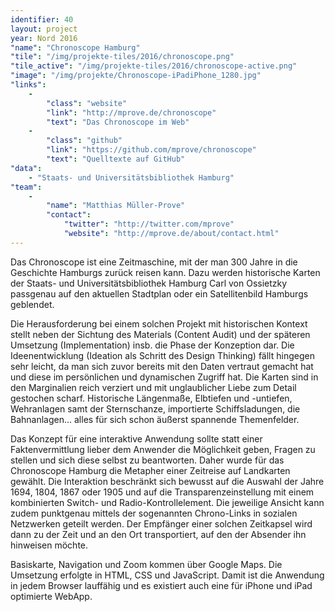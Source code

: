 ```yaml
---
identifier: 40
layout: project
year: Nord 2016
"name": "Chronoscope Hamburg"
"tile": "/img/projekte-tiles/2016/chronoscope.png"
"tile_active": "/img/projekte-tiles/2016/chronoscope-active.png"
"image": "/img/projekte/Chronoscope-iPadiPhone_1280.jpg"
"links":
    -
        "class": "website"
        "link": "http://mprove.de/chronoscope"
        "text": "Das Chronoscope im Web"
    -
        "class": "github"
        "link": "https://github.com/mprove/chronoscope"
        "text": "Quelltexte auf GitHub"
"data":
    - "Staats- und Universitätsbibliothek Hamburg"
"team":
    -
        "name": "Matthias Müller-Prove"
        "contact":
            "twitter": "http://twitter.com/mprove"
            "website": "http://mprove.de/about/contact.html"
---
```

Das Chronoscope ist eine Zeitmaschine, mit der man 300 Jahre in die Geschichte Hamburgs zurück reisen kann. Dazu werden historische Karten der Staats- und Universitätsbibliothek Hamburg Carl von Ossietzky passgenau auf den aktuellen Stadtplan oder ein Satellitenbild Hamburgs geblendet.

Die Herausforderung bei einem solchen Projekt mit historischen Kontext stellt neben der Sichtung des Materials (Content Audit) und der späteren Umsetzung (Implementation) insb. die Phase der Konzeption dar. Die Ideenentwicklung (Ideation als Schritt des Design Thinking) fällt hingegen sehr leicht, da man sich zuvor bereits mit den Daten vertraut gemacht hat und diese im persönlichen und dynamischen Zugriff hat. Die Karten sind in den Marginalien reich verziert und mit unglaublicher Liebe zum Detail gestochen scharf. Historische Längenmaße, Elbtiefen und -untiefen, Wehranlagen samt der Sternschanze, importierte Schiffsladungen, die Bahnanlagen… alles für sich schon äußerst spannende Themenfelder.

Das Konzept für eine interaktive Anwendung sollte statt einer Faktenvermittlung lieber dem Anwender die Möglichkeit geben, Fragen zu stellen und sich diese selbst zu beantworten. Daher wurde für das Chronoscope Hamburg die Metapher einer Zeitreise auf Landkarten gewählt. Die Interaktion beschränkt sich bewusst auf die Auswahl der Jahre 1694, 1804, 1867 oder 1905 und auf die Transparenzeinstellung mit einem kombinierten Switch- und Radio-Kontrollelement. Die jeweilige Ansicht kann zudem punktgenau mittels der sogenannten Chrono-Links in sozialen Netzwerken geteilt werden. Der Empfänger einer solchen Zeitkapsel wird dann zu der Zeit und an den Ort transportiert, auf den der Absender ihn hinweisen möchte.

Basiskarte, Navigation und Zoom kommen über Google Maps. Die Umsetzung erfolgte in HTML, CSS und JavaScript. Damit ist die Anwendung in jedem Browser lauffähig und es existiert auch eine für iPhone und iPad optimierte WebApp.
